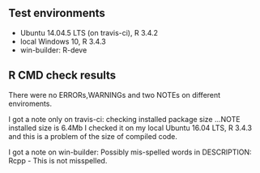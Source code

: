 ## Test environments
* Ubuntu 14.04.5 LTS (on travis-ci), R 3.4.2
* local Windows 10, R 3.4.3
* win-builder: R-deve

## R CMD check results
There were no ERRORs,WARNINGs and two NOTEs on different enviroments.

I got a note only on travis-ci:
checking installed package size ...NOTE installed size is  6.4Mb
I checked it on my local Ubuntu 16.04 LTS, R 3.4.3 and this is a 
problem of the size of compiled code.

I got a note on win-builder:
Possibly mis-spelled words in DESCRIPTION: Rcpp - This is not misspelled.


